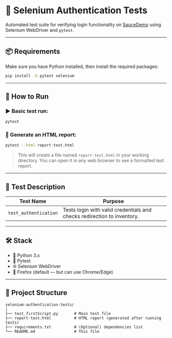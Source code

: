 # 🔐 Selenium Authentication Tests

Automated test suite for verifying login functionality on [SauceDemo](https://www.saucedemo.com) using Selenium WebDriver and `pytest`.

---

## 📦 Requirements

Make sure you have Python installed, then install the required packages:

```bash
pip install -U pytest selenium
```

---

## 🚀 How to Run

### ▶️ Basic test run:

```bash
pytest
```

### 📝 Generate an HTML report:

```bash
pytest --html report-test.html
```

> This will create a file named `report-test.html` in your working directory. You can open it in any web browser to see a formatted test report.

---

## 🧪 Test Description

| Test Name             | Purpose                                                                 |
|-----------------------|-------------------------------------------------------------------------|
| `test_authentication` | Tests login with valid credentials and checks redirection to inventory. |

---

## 🛠️ Stack

- 🐍 Python 3.x  
- 🧪 Pytest  
- 🌐 Selenium WebDriver  
- 🦊 Firefox (default — but can use Chrome/Edge)

---

## 📁 Project Structure

```
selenium-authentication-tests/
│
├── test_firstScript.py       # Main test file
├── report-test.html          # HTML report (generated after running tests)
├── requirements.txt          # (Optional) dependencies list
└── README.md                 # This file
```
